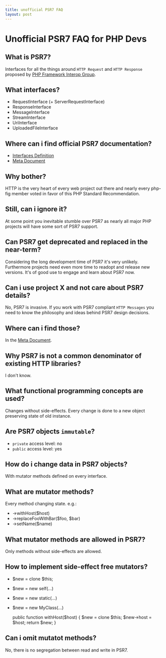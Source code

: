 ```yaml
---
title: unofficial PSR7 FAQ
layout: post
---
```


# Unofficial PSR7 FAQ for PHP Devs

## What is PSR7?
Interfaces for all the things around ``HTTP Request`` and ``HTTP Response`` proposed by [PHP Framework Interop Group](http://www.php-fig.org/).

## What interfaces?
* RequestInterface (+ ServerRequestInterface)
* ResponseInterface
* MessageInterface
* StreamInterface
* UriInterface
* UploadedFileInterface

## Where can i find official PSR7 documentation?
* [Interfaces Definition](http://www.php-fig.org/psr/psr-7/)
* [Meta Document](http://www.php-fig.org/psr/psr-7/meta/)

## Why bother?
HTTP is the very heart of every web project out there and nearly every php-fig member voted in favor of this PHP Standard Recommendation.

## Still, can i ignore it?
At some point you inevitable stumble over PSR7 as nearly all major PHP projects will have some sort of PSR7 support.

## Can PSR7 get deprecated and replaced in the near-term?
Considering the long development time of PSR7 it's very unlikely. Furthermore projects need even more time to readopt and release new versions. It's of good use to engage and learn about PSR7 now.

## Can i use project X and not care about PSR7 details?
No, PSR7 is invasive. If you work with PSR7 compliant ``HTTP Messages`` you need to know the philosophy and ideas behind PSR7 design decisions.

## Where can i find those?
In the [Meta Document](http://www.php-fig.org/psr/psr-7/meta/).

## Why PSR7 is not a common denominator of existing HTTP libraries?
I don't know.

## What functional programming concepts are used?
Changes without side-effects. Every change is done to a new object preserving state of old instance.

## Are PSR7 objects ``immutable``?
  * ``private`` access level: no
  * ``public`` access level: yes

## How do i change data in PSR7 objects?
With mutator methods defined on every interface.

## What are mutator methods?
Every method changing state. e.g.:
  * ->withHost($host)
  * ->replaceFooWithBar($foo, $bar)
  * ->setName($name)

## What mutator methods are allowed in PSR7?
Only methods without side-effects are allowed.

## How to implement side-effect free mutators?
  * $new = clone $this;
  * $new = new self(...)
  * $new = new static(...)
  * $new = new MyClass(...)

    public function withHost($host)
    {
        $new = clone $this;
        $new->host = $host;
        return $new;
    }

## Can i omit mutatot methods?
No, there is no segregation between read and write in PSR7.

